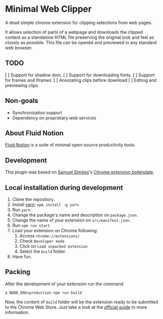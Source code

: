 # Minimal Web Clipper

A dead simple chrome extension for clipping selections from web pages.

It allows selection of parts of a webpage and downloads the clipped content as a standalone HTML file preserving the original look and feel as closely as possible. This file can be opened and previewed in any standard web browser.

## TODO

[ ] Support for shadow dom.
[ ] Support for downloading fonts.
[ ] Support for frames and iframes.
[ ] Annotating clips before download
[ ] Editing and previewing clips

## Non-goals

- Synchronization support
- Dependency on proprietary web services

## About Fluid Notion

[Fluid Notion](https://github.com/fluid-notion) is a suite of minimal open-source productivity tools.

## Development

This plugin was based on [Samuel Simões](https://twitter.com/samuelsimoes)'s [Chrome extension boilerplate](https://github.com/samuelsimoes/chrome-extension-webpack-boilerplate).

## Local installation during development

1. Clone the repository.
2. Install [yarn](https://yarnpkg.com): `npm install -g yarn`.
3. Run `yarn`.
4. Change the package's name and description on `package.json`.
5. Change the name of your extension on `src/manifest.json`.
6. Run `npm run start`
7. Load your extension on Chrome following:
    1. Access `chrome://extensions/`
    2. Check `Developer mode`
    3. Click on `Load unpacked extension`
    4. Select the `build` folder.
8. Have fun.

## Packing

After the development of your extension run the command

```
$ NODE_ENV=production npm run build
```
Now, the content of `build` folder will be the extension ready to be submitted to the Chrome Web Store. Just take a look at the [official guide](https://developer.chrome.com/webstore/publish) to more information.
